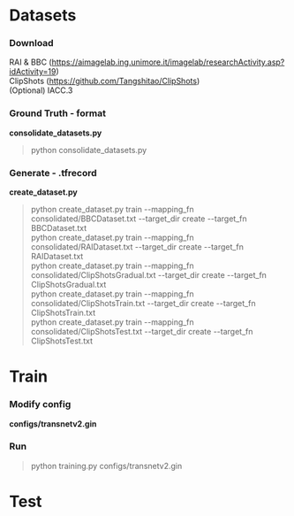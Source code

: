 # Datasets   
### Download   
RAI & BBC (https://aimagelab.ing.unimore.it/imagelab/researchActivity.asp?idActivity=19)   
ClipShots (https://github.com/Tangshitao/ClipShots)   
(Optional) IACC.3   

### Ground Truth - format   
**consolidate_datasets.py**   
> python consolidate_datasets.py   

### Generate - .tfrecord   
**create_dataset.py**   
> python create_dataset.py train --mapping_fn consolidated/BBCDataset.txt --target_dir create --target_fn BBCDataset.txt   
> python create_dataset.py train --mapping_fn consolidated/RAIDataset.txt --target_dir create --target_fn RAIDataset.txt   
> python create_dataset.py train --mapping_fn consolidated/ClipShotsGradual.txt --target_dir create --target_fn ClipShotsGradual.txt   
> python create_dataset.py train --mapping_fn consolidated/ClipShotsTrain.txt --target_dir create --target_fn ClipShotsTrain.txt   
> python create_dataset.py train --mapping_fn consolidated/ClipShotsTest.txt --target_dir create --target_fn ClipShotsTest.txt   
   
# Train   
### Modify config   
**configs/transnetv2.gin**   


### Run   
> python training.py configs/transnetv2.gin   

# Test   
